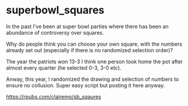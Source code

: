 # superbowl_squares

In the past I've been at super bowl parties where there has been an abundance of controversy over squares. 

Why do people think you can choose your own square, with the numbers already set out (especially if there is no randomized selection order)?

The year the patriots won 13-3 I think one person took home the pot after almost every quarter (he selected 0-3, 3-0 etc). 

Anway, this year, I randomized the drawing and selection of numbers to ensure no collusion. Super easy script but posting it here anyway.

<https://rpubs.com/clairemo/sb_sqaures>
